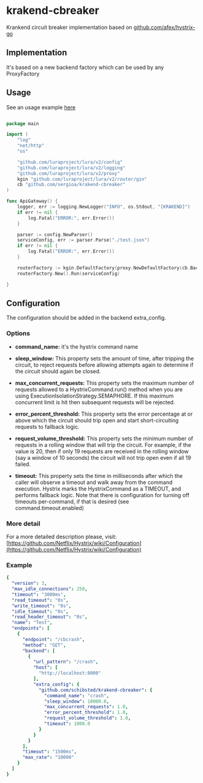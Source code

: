 # krakend-cbreaker

Krankend circuit breaker implementation based on [github.com/afex/hystrix-go](github.com/afex/hystrix-go)

## Implementation
It's based on a new backend factory which can be used by any ProxyFactory

## Usage
See an usage example [here](./proxy_integration_test.go)

```go

package main

import (
	"log"
	"net/http"
	"os"

	"github.com/luraproject/lura/v2/config"
	"github.com/luraproject/lura/v2/logging"
	"github.com/luraproject/lura/v2/proxy"
	kgin "github.com/luraproject/lura/v2/router/gin"
	cb "github.com/sergioa/krakend-cbreaker"
)

func ApiGateway() {
	logger, err := logging.NewLogger("INFO", os.Stdout, "[KRAKEND]")
	if err != nil {
		log.Fatal("ERROR:", err.Error())
	}

	parser := config.NewParser()
	serviceConfig, err := parser.Parse("./test.json")
	if err != nil {
		log.Fatal("ERROR:", err.Error())
	}

	routerFactory := kgin.DefaultFactory(proxy.NewDefaultFactory(cb.BackendFactory(proxy.HTTPProxyFactory(http.DefaultClient)), logger), logger)
	routerFactory.New().Run(serviceConfig)

}
```

## Configuration
The configuration should be added in the backend extra_config.

### Options
- **command_name:** 
it's the hystrix command name

- **sleep_window:**
This property sets the amount of time, after tripping the circuit, to reject requests before allowing attempts again to determine if the circuit should again be closed.

- **max_concurrent_requests:**
This property sets the maximum number of requests allowed to a HystrixCommand.run() method when you are using ExecutionIsolationStrategy.SEMAPHORE.
If this maximum concurrent limit is hit then subsequent requests will be rejected.

- **error_percent_threshold:**
This property sets the error percentage at or above which the circuit should trip open and start short-circuiting requests to fallback logic.

- **request_volume_threshold:**
This property sets the minimum number of requests in a rolling window that will trip the circuit.
For example, if the value is 20, then if only 19 requests are received in the rolling window (say a window of 10 seconds) the circuit will not trip open even if all 19 failed.

- **timeout:**
This property sets the time in milliseconds after which the caller will observe a timeout and walk away from the command execution. Hystrix marks the HystrixCommand as a TIMEOUT, and performs fallback logic. Note that there is configuration for turning off timeouts per-command, if that is desired (see command.timeout.enabled)

### More detail
For a more detailed description please, visit: [https://github.com/Netflix/Hystrix/wiki/Configuration](https://github.com/Netflix/Hystrix/wiki/Configuration)

### Example
```yml
{
  "version": 3,
  "max_idle_connections": 250,
  "timeout": "3000ms",
  "read_timeout": "0s",
  "write_timeout": "0s",
  "idle_timeout": "0s",
  "read_header_timeout": "0s",
  "name": "Test",
  "endpoints": [
    {
      "endpoint": "/cbcrash",
      "method": "GET",
      "backend": [
        {
          "url_pattern": "/crash",
          "host": [
            "http://localhost:8000"
          ],
          "extra_config": {
            "github.com/schibsted/krakend-cbreaker": {
              "command_name": "crash",
              "sleep_window": 10000.0,
              "max_concurrent_requests": 1.0,
              "error_percent_threshold": 1.0,
              "request_volume_threshold": 1.0,
              "timeout": 1000.0
            }
          }
        }
      ],
      "timeout": "1500ms",
      "max_rate": "10000"
    }
  ]
}
```


